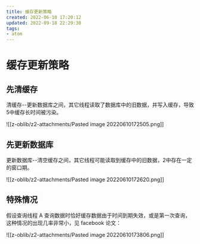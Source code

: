 ```yaml
---
title: 缓存更新策略
created: 2022-06-10 17:20:12
updated: 2022-09-18 22:29:30
tags: 
- atom
---
```


# 缓存更新策略

## 先清缓存

清缓存--更新数据库之间，其它线程读取了数据库中的旧数据，并写入缓存，导致5中缓存长时间被污染。

![[z-oblib/z2-attachments/Pasted image 20220610172505.png]]

## 先更新数据库

更新数据库--清空缓存之间，其它线程可能读取到缓存中的旧数据，2中存在一定的窗口期。

![[z-oblib/z2-attachments/Pasted image 20220610172620.png]]

## 特殊情况

假设查询线程 A 查询数据时恰好缓存数据由于时间到期失效，或是第一次查询，这种情况的出现几率非常小，见 facebook 论文：

![[z-oblib/z2-attachments/Pasted image 20220610173806.png]]
